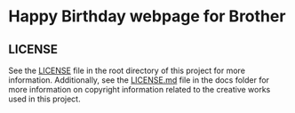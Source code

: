 # Happy Birthday webpage for Brother

## LICENSE
See the [LICENSE](https://github.com/ismaeltovar/birthday-surprise/blob/main/LICENSE) file in the root directory of this project for more information. Additionally, see the [LICENSE.md](https://github.com/ismaeltovar/birthday-surprise/blob/main/docs/LICENCE.md) file in the docs folder for more information on copyright information related to the creative works used in this project.
